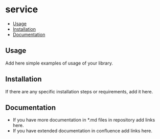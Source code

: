 # service


- [Usage](#Usage)
- [Installation](#Installation)
- [Documentation](#Documentation)

## Usage
Add here simple examples of usage of your library.

## Installation
If there are any specific installation steps or requirements, add it here.

## Documentation
- If you have more documentation in *.md files in repository add links here.
- If you have extended documentation in confluence add links here.